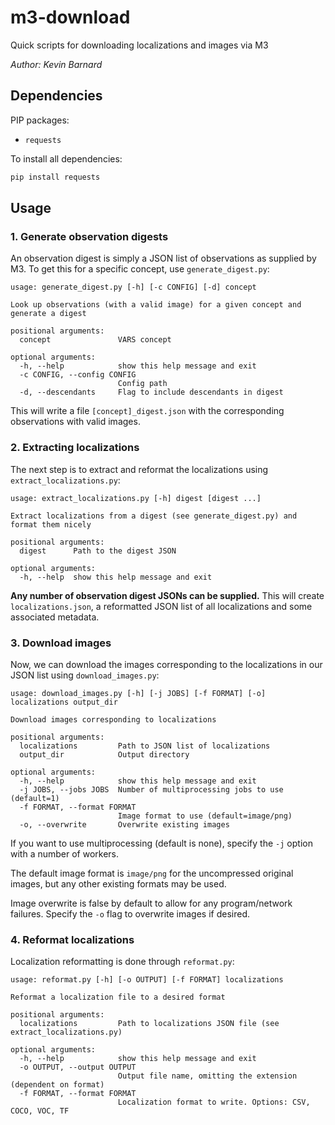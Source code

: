 # m3-download
Quick scripts for downloading localizations and images via M3

_Author: Kevin Barnard_

## Dependencies
PIP packages:
- `requests`

To install all dependencies:
```bash
pip install requests
```

## Usage

### 1. Generate observation digests
An observation digest is simply a JSON list of observations as supplied by M3. To get this for a specific concept, use `generate_digest.py`:
```
usage: generate_digest.py [-h] [-c CONFIG] [-d] concept

Look up observations (with a valid image) for a given concept and generate a digest

positional arguments:
  concept               VARS concept

optional arguments:
  -h, --help            show this help message and exit
  -c CONFIG, --config CONFIG
                        Config path
  -d, --descendants     Flag to include descendants in digest
```

This will write a file `[concept]_digest.json` with the corresponding observations with valid images.

### 2. Extracting localizations
The next step is to extract and reformat the localizations using `extract_localizations.py`:
```
usage: extract_localizations.py [-h] digest [digest ...]

Extract localizations from a digest (see generate_digest.py) and format them nicely

positional arguments:
  digest      Path to the digest JSON

optional arguments:
  -h, --help  show this help message and exit
```

__Any number of observation digest JSONs can be supplied.__ This will create `localizations.json`, a reformatted JSON list of all localizations and some associated metadata.

### 3. Download images
Now, we can download the images corresponding to the localizations in our JSON list using `download_images.py`:
```
usage: download_images.py [-h] [-j JOBS] [-f FORMAT] [-o] localizations output_dir

Download images corresponding to localizations

positional arguments:
  localizations         Path to JSON list of localizations
  output_dir            Output directory

optional arguments:
  -h, --help            show this help message and exit
  -j JOBS, --jobs JOBS  Number of multiprocessing jobs to use (default=1)
  -f FORMAT, --format FORMAT
                        Image format to use (default=image/png)
  -o, --overwrite       Overwrite existing images
```

If you want to use multiprocessing (default is none), specify the `-j` option with a number of workers.
  
The default image format is `image/png` for the uncompressed original images, but any other existing formats may be used.
  
Image overwrite is false by default to allow for any program/network failures. Specify the `-o` flag to overwrite images if desired.

### 4. Reformat localizations
Localization reformatting is done through `reformat.py`:
```
usage: reformat.py [-h] [-o OUTPUT] [-f FORMAT] localizations

Reformat a localization file to a desired format

positional arguments:
  localizations         Path to localizations JSON file (see extract_localizations.py)

optional arguments:
  -h, --help            show this help message and exit
  -o OUTPUT, --output OUTPUT
                        Output file name, omitting the extension (dependent on format)
  -f FORMAT, --format FORMAT
                        Localization format to write. Options: CSV, COCO, VOC, TF
```
